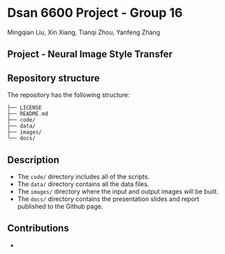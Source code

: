 # Dsan 6600 Project - Group 16

Mingqian Liu, Xin Xiang, Tianqi Zhou, Yanfeng Zhang

## Project - Neural Image Style Transfer


## Repository structure

The repository has the following structure:
```.
├── LICENSE
├── README.md
├── code/
├── data/
├── images/
└── docs/
```

## Description

- The `code/` directory includes all of the scripts. 
- The `data/` directory contains all the data files. 
- The `images/` directory where the input and output images will be built. 
- The `docs/` directory contains the presentation slides and report published to the Github page.

## Contributions

- 
